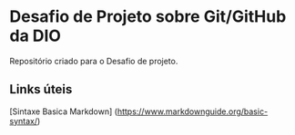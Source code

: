 # Desafio de Projeto sobre Git/GitHub da DIO
Repositório criado para o Desafio de projeto. 

## Links úteis
[Sintaxe Basica Markdown] (https://www.markdownguide.org/basic-syntax/)


